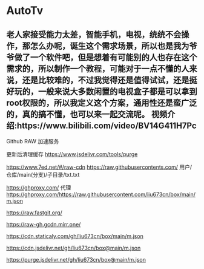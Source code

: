 # AutoTv

<h2>老人家接受能力太差，智能手机，电视，统统不会操作，那怎么办呢，诞生这个需求场景，所以也是我为爷爷做了一个软件吧，但是想着有可能别的人也存在这个需求的，所以制作一个教程，可能对于一点不懂的人来说，还是比较难的，不过我觉得还是值得试试，还是挺好玩的，一般来说大多数闲置的电视盒子都是可以拿到root权限的，所以我定义这个方案，通用性还是蛮广泛的，真的搞不懂，也可以来一起交流呢。
视频介绍:https://www.bilibili.com/video/BV14G411H7Pc
</h2>

Github RAW 加速服务

更新后清理缓存
https://www.jsdelivr.com/tools/purge

https://www.7ed.net/#/raw-cdn
https://raw.githubusercontents.com/ 用户/仓库/main(分支)/子目录/txt.txt

https://ghproxy.com/ 代理
https://ghproxy.com/https://raw.githubusercontent.com/liu673cn/box/main/m.json

https://raw.fastgit.org/

https://raw-gh.gcdn.mirr.one/

https://cdn.staticaly.com/gh/liu673cn/box/main/m.json

https://cdn.jsdelivr.net/gh/liu673cn/box@main/m.json

https://purge.jsdelivr.net/gh/liu673cn/box@main/m.json

